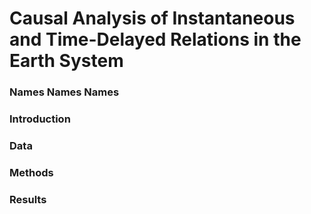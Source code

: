 # Causal Analysis of Instantaneous and Time-Delayed Relations in the Earth System
### Names Names Names
### Introduction
### Data
### Methods
### Results
